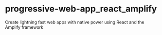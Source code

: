 # progressive-web-app_react_amplify
Create lightning fast web apps with native power using React and the Amplify framework
